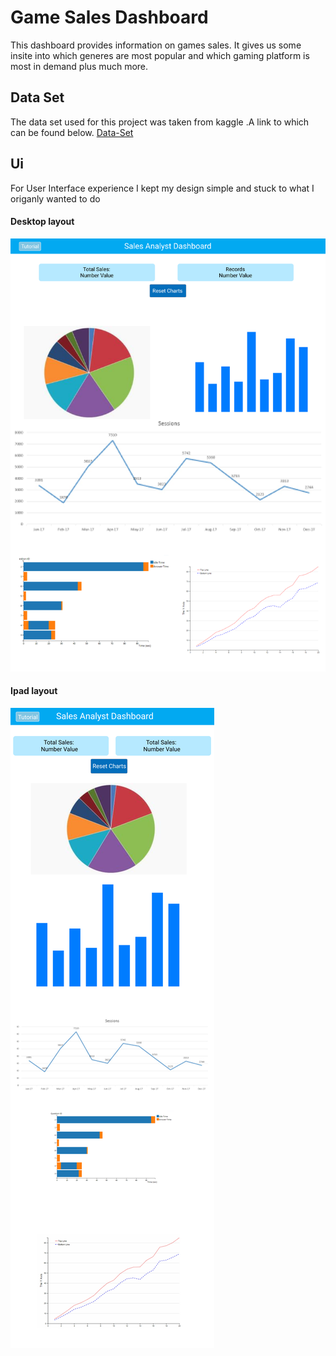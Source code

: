 # Game Sales Dashboard

This dashboard provides information on games sales. It gives us some insite into which generes are most
popular and which gaming platform is most in demand plus much more.

## Data Set

The data set used for this project was taken from kaggle .A link to which can be found below.
[Data-Set](https://www.kaggle.com/gregorut/videogamesales)

## Ui

For User Interface experience I kept my design simple and stuck to what I origanly wanted to do

#### Desktop layout

![wireframes](./Dashboard-Wireframes/Desktop.png)

#### Ipad layout

![Wireframe-Ipad](./Dashboard-Wireframes/Ipad.png)
